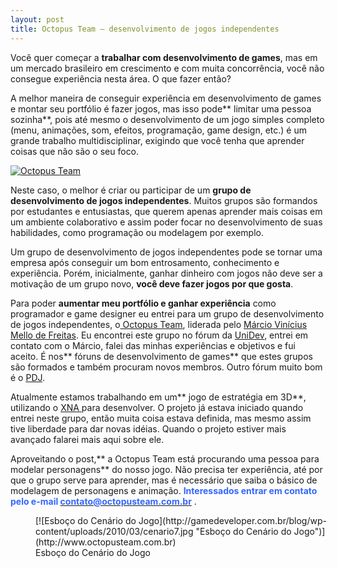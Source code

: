 ```yaml
---
layout: post
title: Octopus Team – desenvolvimento de jogos independentes
---
```


Você quer começar a **trabalhar com desenvolvimento de games**, mas em um mercado brasileiro em crescimento e com muita concorrência, você não consegue experiência nesta área. O que fazer então?

A melhor maneira de conseguir experiência em desenvolvimento de games e montar seu portfólio é fazer jogos, mas isso pode** limitar uma pessoa sozinha**, pois até mesmo o desenvolvimento de um jogo simples completo (menu, animações, som, efeitos, programação, game design, etc.) é um grande trabalho multidisciplinar, exigindo que você tenha que aprender coisas que não são o seu foco.

[![Octopus Team](http://gamedeveloper.com.br/blog/wp-content/uploads/2010/03/octopus_team.jpg "Octopus Team")](http://www.octopusteam.com.br)

Neste caso, o melhor é criar ou participar de um **grupo de desenvolvimento de jogos independentes**. Muitos grupos são formandos por estudantes e entusiastas, que querem apenas aprender mais coisas em um ambiente colaborativo e assim poder focar no desenvolvimento de suas habilidades, como programação ou modelagem por exemplo.

Um grupo de desenvolvimento de jogos independentes pode se tornar uma empresa após conseguir um bom entrosamento, conhecimento e experiência. Porém, inicialmente, ganhar dinheiro com jogos não deve ser a motivação de um grupo novo, **você deve fazer jogos por que gosta**.

Para poder **aumentar meu portfólio e ganhar experiência** como programador e game designer eu entrei para um grupo de desenvolvimento de jogos independentes, o[ Octopus Team](http://www.octopusteam.com.br "Octopus Team"), liderada pelo [Márcio Vinícius Mello de Freitas](http://byteseideias.blogspot.com "Marcio"). Eu encontrei este grupo no fórum da [UniDev](http://www.unidev.com.br "UniDev"), entrei em contato com o Márcio, falei das minhas experiências e objetivos e fui aceito. É nos** fóruns de desenvolvimento de games** que estes grupos são formados e também procuram novos membros. Outro fórum muito bom é o [PDJ](http://www.programadoresdejogos.com "PDJ").

Atualmente estamos trabalhando em um** jogo de estratégia em 3D**, utilizando o [XNA ](http://creators.xna.com "XNA")para desenvolver. O projeto já estava iniciado quando entrei neste grupo, então muita coisa estava definida, mas mesmo assim tive liberdade para dar novas idéias. Quando o projeto estiver mais avançado falarei mais aqui sobre ele.

Aproveitando o post,** a Octopus Team está procurando uma pessoa para modelar personagens** do nosso jogo. Não precisa ter experiência, até por que o grupo serve para aprender, mas é necessário que saiba o básico de modelagem de personagens e animação. **<span style="color: #3366ff;">Interessados entrar em contato pelo e-mail </span>**[**<span style="color: #3366ff;">contato@octopusteam.com.br</span>**](mailto:contato@octopusteam.com.br) .

<figure class="wp-caption aligncenter" id="attachment_456" style="width: 576px">[![Esboço do Cenário do Jogo](http://gamedeveloper.com.br/blog/wp-content/uploads/2010/03/cenario7.jpg "Esboço do Cenário do Jogo")](http://www.octopusteam.com.br)<figcaption class="wp-caption-text">Esboço do Cenário do Jogo</figcaption></figure>
